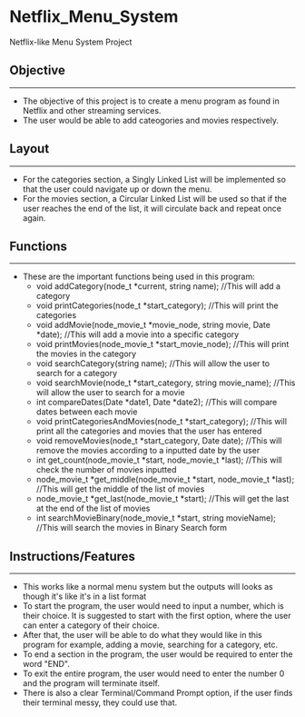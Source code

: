 # Netflix_Menu_System
Netflix-like Menu System Project


## Objective
***
* The objective of this project is to create a menu program as found in Netflix and other streaming services.
* The user would be able to add cateogories and movies respectively.

## Layout
***
* For the categories section, a Singly Linked List will be implemented so that the user could navigate up or down the menu. 
* For the movies section, a Circular Linked List will be used so that if the user reaches the end of the list, it will circulate back and repeat once again.

## Functions
***
* These are the important functions being used in this program:
	* void addCategory(node_t *current, string name); //This will add a category
	* void printCategories(node_t *start_category); //This will print the categories
	* void addMovie(node_movie_t *movie_node, string movie, Date *date); //This will add a movie into a specific category
	* void printMovies(node_movie_t *start_movie_node); //This will print the movies in the category
	* void searchCategory(string name); //This will allow the user to search for a category
	* void searchMovie(node_t *start_category, string movie_name); //This will allow the user to search for a movie
	* int compareDates(Date *date1, Date *date2); //This will compare dates between each movie
	* void printCategoriesAndMovies(node_t *start_category); //This will print all the categories and movies that the user has entered
	* void removeMovies(node_t *start_category, Date date); //This will remove the movies according to a inputted date by the user
	* int get_count(node_movie_t *start, node_movie_t *last); //This will check the number of movies inputted
	* node_movie_t *get_middle(node_movie_t *start, node_movie_t *last); //This will get the middle of the list of movies
	* node_movie_t *get_last(node_movie_t *start); //This will get the last at the end of the list of movies
	* int searchMovieBinary(node_movie_t *start, string movieName); //This will search the movies in Binary Search form

## Instructions/Features
***
* This works like a normal menu system but the outputs will looks as though it's like it's in a list format
* To start the program, the user would need to input a number, which is their choice. It is suggested to start with the first option, where the user can enter a category of their choice. 
* After that, the user will be able to do what they would like in this program for example, adding a movie, searching for a category, etc.
* To end a section in the program, the user would be required to enter the word "END".
* To exit the entire program, the user would need to enter the number 0 and the program will terminate itself.
* There is also a clear Terminal/Command Prompt option, if the user finds their terminal messy, they could use that.
